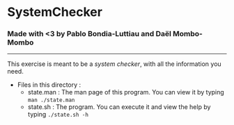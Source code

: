 # SystemChecker
### Made with <3 by Pablo Bondia-Luttiau and Daël Mombo-Mombo
--------
This exercise is meant to be a _system checker_, with all the information you need.

- Files in this directory : 
	- state.man : The man page of this program. You can view it by typing ``man ./state.man``
	- state.sh  : The program. You can execute it and view the help by typing ``./state.sh -h``


